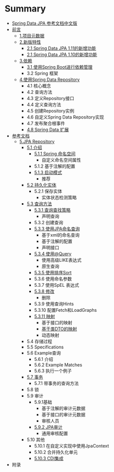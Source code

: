 # Summary

* [Spring Data JPA 参考文档中文版](README.md)
* [前言](前言.md)
    * [1.项目元数据](项目元数据.md)
    * [2.新版特性](新版特性.md)
        * [2.1 Spring Data JPA 1.11的新增功能](21-spring-data-jpa-111的新增功能.md)
        * [2.1 Spring Data JPA 1.10的新增功能](21-spring-data-jpa-110的新增功能.md)
    * [3.依赖](3依赖.md)
        * [3.1 使用Spring Boot进行依赖管理](使用spring-boot进行依赖管理.md)
        * 3.2 Spring 框架
    * [4.使用Spring Data Repository](使用spring-data-repository.md)
        * 4.1 核心概念
        * 4.2 查询方法
        * 4.3 定义Repository接口
        * 4.4 定义查询方法
        * 4.5 创建Repository实例
        * 4.6 自定义Spring Data Repository实现
        * 4.7 发布聚合根事件
        * [4.8 Spring Data 扩展](spring-data-扩展.md)
* [参考文档](chapter1.md)
    * [5.JPA Repository](jpa-repository.md)
        * [5.1 介绍](51-介绍.md)
            * [5.1.1 Spring 命名空间](511-spring-命名空间.md)
                * 自定义命名空间属性
            * 5.1.2 基于注解的配置
            * [5.1.3 启动模式](513-启动模式.md)
                * 推荐
        * [5.2 持久化实体](52-持久化实体.md)
            * 5.2.1 保存实体
                * 实体状态检测策略
        * [5.3 查询方法](53-查询方法.md)
            * [5.3.1 查询查找策略](531-查询查找策略.md)
                * 声明查询
            * 5.3.2 创建查询
            * [5.3.3 使用JPA命名查询](533-使用jpa命名查询.md)
                * 基于xml的命名查询
                * 基于注解的配置
                * 声明接口
            * [5.3.4 使用@Query](534-使用query.md)
                * 使用高级LIKE表达式
                * 原生查询
            * [5.3.5 使用排序Sort](使用排序sort.md)
            * 5.3.6 使用命名参数
            * 5.3.7 使用SpEL 表达式
            * [5.3.8 修改](538-修改查询.md)
                * 删除
            * 5.3.9 使用查询Hints
            * 5.3.10 配置Fetch和LoadGraphs
            * [5.3.11 映射](5311-映射.md)
                * 基于接口的映射
                * [基于类DTO的映射](基于.md)
                * 动态映射
        * 5.4 存储过程
        * 5.5 Specifications
        * 5.6 Example查询
            * 5.6.1 介绍
            * 5.6.2 Example Matches
            * 5.6.3 执行一个例子
        * [5.7 事务](57-事务.md)
            * 5.7.1 带事务的查询方法
        * 5.8 锁
        * 5.9 审计
            * 5.9.1基础
                * 基于注解的审计元数据
                * 基于接口的审计元数据
                * 审核人员
            * [5.9.2 JPA审计](592-jpa审计.md)
                * 通用审核配置
        * 5.10  其他
            * 5.10.1 在自定义实现中使用JpaContext
            * 5.10.2 合并持久化单元
            * [5.10.3 CDI集成](5103.md)
* 附录

